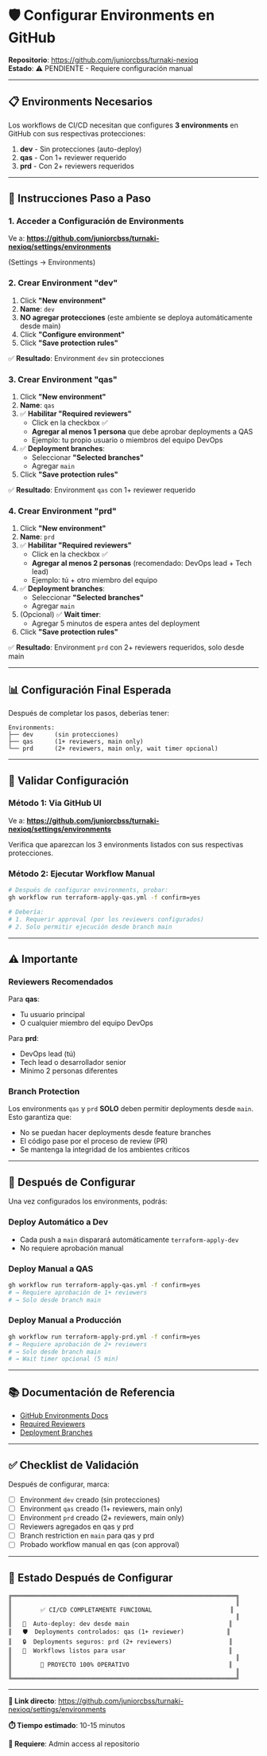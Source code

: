 # 🛡️ Configurar Environments en GitHub

**Repositorio**: https://github.com/juniorcbss/turnaki-nexioq  
**Estado**: ⚠️ PENDIENTE - Requiere configuración manual

---

## 📋 Environments Necesarios

Los workflows de CI/CD necesitan que configures **3 environments** en GitHub con sus respectivas protecciones:

1. **dev** - Sin protecciones (auto-deploy)
2. **qas** - Con 1+ reviewer requerido
3. **prd** - Con 2+ reviewers requeridos

---

## 🔧 Instrucciones Paso a Paso

### 1. Acceder a Configuración de Environments

Ve a: **https://github.com/juniorcbss/turnaki-nexioq/settings/environments**

(Settings → Environments)

### 2. Crear Environment "dev"

1. Click **"New environment"**
2. **Name**: `dev`
3. **NO agregar protecciones** (este ambiente se deploya automáticamente desde main)
4. Click **"Configure environment"**
5. Click **"Save protection rules"**

✅ **Resultado**: Environment `dev` sin protecciones

### 3. Crear Environment "qas"

1. Click **"New environment"**
2. **Name**: `qas`
3. ✅ **Habilitar "Required reviewers"**
   - Click en la checkbox ✅
   - **Agregar al menos 1 persona** que debe aprobar deployments a QAS
   - Ejemplo: tu propio usuario o miembros del equipo DevOps
4. ✅ **Deployment branches**: 
   - Seleccionar **"Selected branches"**
   - Agregar `main`
5. Click **"Save protection rules"**

✅ **Resultado**: Environment `qas` con 1+ reviewer requerido

### 4. Crear Environment "prd"

1. Click **"New environment"**
2. **Name**: `prd`
3. ✅ **Habilitar "Required reviewers"**
   - Click en la checkbox ✅
   - **Agregar al menos 2 personas** (recomendado: DevOps lead + Tech lead)
   - Ejemplo: tú + otro miembro del equipo
4. ✅ **Deployment branches**: 
   - Seleccionar **"Selected branches"**
   - Agregar `main`
5. (Opcional) ✅ **Wait timer**: 
   - Agregar 5 minutos de espera antes del deployment
6. Click **"Save protection rules"**

✅ **Resultado**: Environment `prd` con 2+ reviewers requeridos, solo desde main

---

## 📊 Configuración Final Esperada

Después de completar los pasos, deberías tener:

```
Environments:
├── dev      (sin protecciones)
├── qas      (1+ reviewers, main only)  
└── prd      (2+ reviewers, main only, wait timer opcional)
```

---

## 🧪 Validar Configuración

### Método 1: Via GitHub UI

Ve a: **https://github.com/juniorcbss/turnaki-nexioq/settings/environments**

Verifica que aparezcan los 3 environments listados con sus respectivas protecciones.

### Método 2: Ejecutar Workflow Manual

```bash
# Después de configurar environments, probar:
gh workflow run terraform-apply-qas.yml -f confirm=yes

# Debería:
# 1. Requerir approval (por los reviewers configurados)
# 2. Solo permitir ejecución desde branch main
```

---

## ⚠️ Importante

### Reviewers Recomendados

Para **qas**:
- Tu usuario principal
- O cualquier miembro del equipo DevOps

Para **prd**:
- DevOps lead (tú)
- Tech lead o desarrollador senior
- Mínimo 2 personas diferentes

### Branch Protection

Los environments `qas` y `prd` **SOLO** deben permitir deployments desde `main`. Esto garantiza que:
- No se puedan hacer deployments desde feature branches
- El código pase por el proceso de review (PR)
- Se mantenga la integridad de los ambientes críticos

---

## 🚀 Después de Configurar

Una vez configurados los environments, podrás:

### Deploy Automático a Dev
- Cada push a `main` disparará automáticamente `terraform-apply-dev`
- No requiere aprobación manual

### Deploy Manual a QAS
```bash
gh workflow run terraform-apply-qas.yml -f confirm=yes
# → Requiere aprobación de 1+ reviewers
# → Solo desde branch main
```

### Deploy Manual a Producción
```bash
gh workflow run terraform-apply-prd.yml -f confirm=yes  
# → Requiere aprobación de 2+ reviewers
# → Solo desde branch main
# → Wait timer opcional (5 min)
```

---

## 📚 Documentación de Referencia

- [GitHub Environments Docs](https://docs.github.com/en/actions/deployment/targeting-different-environments/using-environments-for-deployment)
- [Required Reviewers](https://docs.github.com/en/actions/deployment/targeting-different-environments/using-environments-for-deployment#required-reviewers)
- [Deployment Branches](https://docs.github.com/en/actions/deployment/targeting-different-environments/using-environments-for-deployment#deployment-branches)

---

## ✅ Checklist de Validación

Después de configurar, marca:

- [ ] Environment `dev` creado (sin protecciones)
- [ ] Environment `qas` creado (1+ reviewers, main only)
- [ ] Environment `prd` creado (2+ reviewers, main only)
- [ ] Reviewers agregados en qas y prd
- [ ] Branch restriction en `main` para qas y prd
- [ ] Probado workflow manual en qas (con approval)

---

## 🎯 Estado Después de Configurar

```
╔═══════════════════════════════════════════════════════════════╗
║                                                               ║
║        ✅ CI/CD COMPLETAMENTE FUNCIONAL                      ║
║                                                               ║
║   🔄  Auto-deploy: dev desde main                            ║
║   🛡️  Deployments controlados: qas (1+ reviewer)            ║
║   🔒  Deployments seguros: prd (2+ reviewers)                ║
║   🚀  Workflows listos para usar                             ║
║                                                               ║
║        🎉 PROYECTO 100% OPERATIVO                            ║
║                                                               ║
╚═══════════════════════════════════════════════════════════════╝
```

---

**🔗 Link directo**: https://github.com/juniorcbss/turnaki-nexioq/settings/environments

**⏱️ Tiempo estimado**: 10-15 minutos

**👥 Requiere**: Admin access al repositorio
